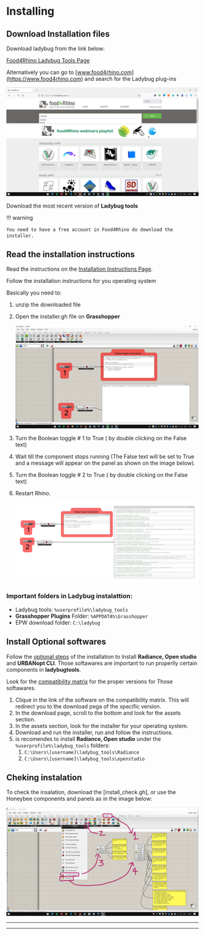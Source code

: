 # Installing


## Download Installation files

Download ladybug from the link below:

[Food4Rhino Ladybug Tools Page](https://www.food4rhino.com/en/app/ladybug-tools)

Alternatively you can go to [www.food4rhino.com](https://www.food4rhino.com) and search for the Ladybug plug-ins

![food4rhino_01](./food4rhino_01.png)

Download the most recent version of **Ladybug tools**

!!! warning

    You need to have a free account in Food4Rhino do download the installer.


## Read the installation instructions

Read the instructions on the [Installation Instructions Page](https://github.com/ladybug-tools/lbt-grasshopper/wiki).

Follow the installation instructions for you operating system

Basically you need to:

1. unzip the downloaded file
2. Open the installer.gh file on **Grasshopper**

    ![installer](.\install_gh.png)

3. Turn the Boolean toggle # 1 to True ( by double clicking on the False text)
4. Wait till the component stops running (The False text will be set to True and a message will appear on the panel as shown on the image below).
5. Turn the Boolean toggle # 2 to True ( by double clicking on the False text)
6. Restart Rhino.

    ![install](./installation.png)


### Important folders in Ladybug instalattion:

- Ladybug tools: 
        ``` %userprofile%\ladybug_tools ```
- **Grasshopper** **Plugins** Folder: 
        ``` %APPDATA%\Grasshopper ```
- EPW download folder:
        ``` C:\ladybug ```

## Install Optional softwares

Follow the [optional steps](https://github.com/ladybug-tools/lbt-grasshopper/wiki/1.1-Windows-Installation-Steps#optional-steps) of the installation to Install **Radiance, Open studio** and **URBANopt CLI**. Those softawares are important to run properlly certain components in **ladybugtools**.

Look for the [compatibility matrix](https://github.com/ladybug-tools/lbt-grasshopper/wiki/1.4-Compatibility-Matrix#compatibility-matrix) for the proper versions for Those softawares.

1. Clique in the link of the software on the compatibility matrix. This will redirect you to the download pega of the xpecific version.
2. In the download page, scroll to the bottom and look for the assets section.
3. In the assets section, look for the installer for your operating system.
4. Download and run the installer, run and follow the instructions.
5. is recomendes to install **Radiance, Open studio** under the ``` %userprofile%\ladybug_tools ``` folders:
   1. ``` C:\Users\[username]\ladybug_tools\Radiance ```
   2. ``` C:\Users\[username]\ladybug_tools\openstudio ```


## Cheking instalation

To check the insalation, download the [install_check.gh], or use the Honeybee components and panels as in the image below:

![install check](./Install_check.jpg)


__________
__________
